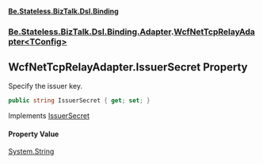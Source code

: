 #### [Be.Stateless.BizTalk.Dsl.Binding](README.md 'README')
### [Be.Stateless.BizTalk.Dsl.Binding.Adapter](Be.Stateless.BizTalk.Dsl.Binding.Adapter.md 'Be.Stateless.BizTalk.Dsl.Binding.Adapter').[WcfNetTcpRelayAdapter&lt;TConfig&gt;](WcfNetTcpRelayAdapter_TConfig_.md 'Be.Stateless.BizTalk.Dsl.Binding.Adapter.WcfNetTcpRelayAdapter<TConfig>')

## WcfNetTcpRelayAdapter<TConfig>.IssuerSecret Property

Specify the issuer key.

```csharp
public string IssuerSecret { get; set; }
```

Implements [IssuerSecret](IAdapterConfigAccessControlService.IssuerSecret.md 'Be.Stateless.BizTalk.Dsl.Binding.Adapter.IAdapterConfigAccessControlService.IssuerSecret')

#### Property Value
[System.String](https://docs.microsoft.com/en-us/dotnet/api/System.String 'System.String')